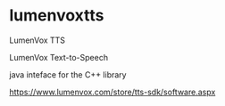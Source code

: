# lumenvoxtts
LumenVox TTS

LumenVox Text-to-Speech

java inteface for the C++ library


https://www.lumenvox.com/store/tts-sdk/software.aspx
